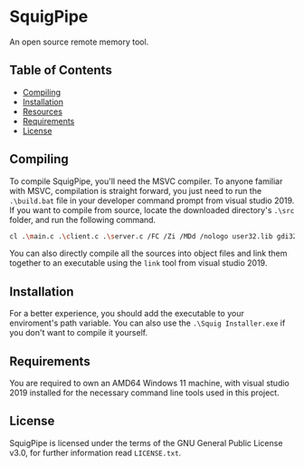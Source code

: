 # SquigPipe
An open source remote memory tool.

## Table of Contents
- [Compiling](#compiling)
- [Installation](#installation)
- [Resources](#resources)
- [Requirements](#requirements)
- [License](#license)

## Compiling
To compile SquigPipe, you'll need the MSVC compiler. To anyone familiar with MSVC, compilation is straight forward, you just need to run the ```.\build.bat``` file in your developer command prompt from visual studio 2019.
If you want to compile from source, locate the downloaded directory's ```.\src``` folder, and run the following command.

```bash
cl .\main.c .\client.c .\server.c /FC /Zi /MDd /nologo user32.lib gdi32.lib kernel32.lib comdlg32.lib Comctl32.lib
```

You can also directly compile all the sources into object files and link them together to an executable using the ```link``` tool from visual studio 2019.

## Installation
For a better experience, you should add the executable to your enviroment's path variable. You can also use the ```.\Squig Installer.exe``` if you don't want to compile it yourself. 

## Requirements
You are required to own an AMD64 Windows 11 machine, with visual studio 2019 installed for the necessary command line tools used in this project.

## License
SquigPipe is licensed under the terms of the GNU General Public License v3.0, for further information read ```LICENSE.txt```.